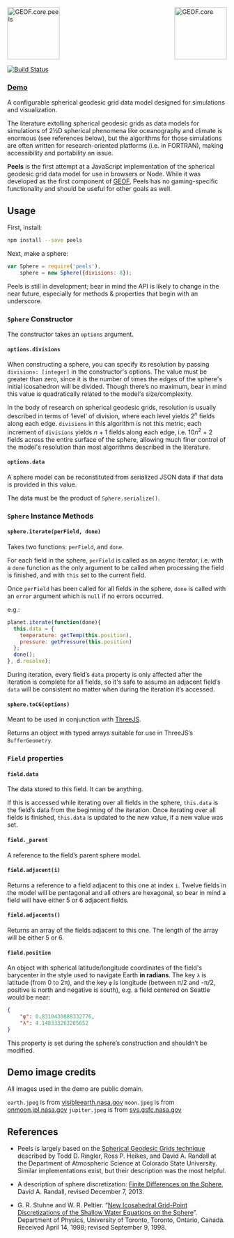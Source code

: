 <img src="https://rawgit.com/G-E-O-F/peels/master/docs/assets/geof-peels.svg" height="120" title="GEOF.core.peels"/>
<img src="https://rawgit.com/G-E-O-F/peels/master/docs/assets/geof8.min.svg" height="120" title="GEOF.core" align="right"/>

[![Build Status](https://travis-ci.org/G-E-O-F/peels.svg)](https://travis-ci.org/G-E-O-F/peels)

### [Demo](http://g-e-o-f.github.io/peels/)

A configurable spherical geodesic grid data model designed for simulations and visualization.

The literature extolling spherical geodesic grids as data models for simulations of 2½D spherical phenomena like oceanography and climate is enormous (see references below), but the algorithms for those simulations are often written for research-oriented platforms (i.e. in FORTRAN), making accessibility and portability an issue.

**Peels** is the first attempt at a JavaScript implementation of the spherical geodesic grid data model for use in browsers or Node. While it was developed as the first component of [GEOF](http://github.com/G-E-O-F), Peels has no gaming-specific functionality and should be useful for other goals as well.

## Usage

First, install:

```bash
npm install --save peels
```

Next, make a sphere:

```javascript
var Sphere = require('peels'),
    sphere = new Sphere({divisions: 8});
```

Peels is still in development; bear in mind the API is likely to change in the near future, especially for methods & properties that begin with an underscore.

### `Sphere` Constructor

The constructor takes an `options` argument.

#### `options.divisions`

When constructing a sphere, you can specify its resolution by passing `divisions: [integer]` in the constructor's options. The value must be greater than zero, since it is the number of times the edges of the sphere's initial icosahedron will be divided. Though there’s no maximum, bear in mind this value is quadratically related to the model's size/complexity.

In the body of research on spherical geodesic grids, resolution is usually described in terms of ‘level’ of division, where each level yields 2<sup><i>n</i></sup> fields along each edge. `divisions` in this algorithm is not this metric; each increment of `divisions` yields <i>n</i> + 1 fields along each edge, i.e. 10<i>n</i><sup>2</sup> + 2 fields across the entire surface of the sphere, allowing much finer control of the model's resolution than most algorithms described in the literature.

#### `options.data`

A sphere model can be reconstituted from serialized JSON data if that data is provided in this value.

The data must be the product of `Sphere.serialize()`.

### `Sphere` Instance Methods

#### `sphere.iterate(perField, done)`

Takes two functions: `perField`, and `done`.

For each field in the sphere, `perField` is called as an async iterator, i.e. with a `done` function as the only argument to be called when processing the field is finished, and with `this` set to the current field.

Once `perField` has been called for all fields in the sphere, `done` is called with an `error` argument which is `null` if no errors occurred.

e.g.:

```javascript
planet.iterate(function(done){
  this.data = {
    temperature: getTemp(this.position),
    pressure: getPressure(this.position)
  };
  done();
}, d.resolve);
```

During iteration, every field’s `data` property is only affected after the iteration is complete for all fields, so it's safe to assume an adjacent field’s `data` will be consistent no matter when during the iteration it’s accessed.

#### `sphere.toCG(options)`

Meant to be used in conjunction with [ThreeJS](http://threejs.org/).

Returns an object with typed arrays suitable for use in ThreeJS’s `BufferGeometry`.

### `Field` properties

#### `field.data`

The data stored to this field. It can be anything.

If this is accessed while iterating over all fields in the sphere, `this.data` is the field’s data from the beginning of the iteration. Once iterating over all fields is finished, `this.data` is updated to the new value, if a new value was set.

#### `field._parent`

A reference to the field’s parent sphere model.

#### `field.adjacent(i)`

Returns a reference to a field adjacent to this one at index `i`. Twelve fields in the model will be pentagonal and all others are hexagonal, so bear in mind a field will have either 5 or 6 adjacent fields.

#### `field.adjacents()`

Returns an array of the fields adjacent to this one. The length of the array will be either 5 or 6.

#### `field.position`

An object with spherical latitude/longitude coordinates of the field's barycenter in the style used to navigate Earth **in radians**. The key `λ` is latitude (from 0 to 2π), and the key `φ` is longitude (between π/2 and -π/2, positive is north and negative is south), e.g. a field centered on Seattle would be near:

```json
{
    "φ": 0.8310430088332776,
    "λ": 4.148333263285652
}
```

This property is set during the sphere’s construction and shouldn’t be modified.

## Demo image credits

All images used in the demo are public domain.

`earth.jpeg` is from [visibleearth.nasa.gov](http://visibleearth.nasa.gov/view.php?id=73701)
`moon.jpeg` is from [onmoon.jpl.nasa.gov](http://onmoon.jpl.nasa.gov/)
`jupiter.jpeg` is from [svs.gsfc.nasa.gov](http://svs.gsfc.nasa.gov/cgi-bin/details.cgi?aid=12021)

## References

- Peels is largely based on the [Spherical Geodesic Grids technique](http://kiwi.atmos.colostate.edu/BUGS/geodesic/) described by Todd D. Ringler, Ross P. Heikes, and David A. Randall at the Department of Atmospheric Science at Colorado State University. Similar implementations exist, but their description was the most helpful.

- A description of sphere discretization: [Finite Differences on the Sphere](http://kiwi.atmos.colostate.edu/group/dave/at604pdf/Chapter_12.pdf), David A. Randall, revised December 7, 2013.

- G. R. Stuhne and W. R. Peltier. “[New Icosahedral Grid-Point Discretizations of the Shallow Water Equations on the Sphere](http://www.atmosp.physics.utoronto.ca/people/amit/refs/stuhne99.pdf)”. Department of Physics, University of Toronto, Toronto, Ontario, Canada. Received April 14, 1998; revised September 9, 1998.
